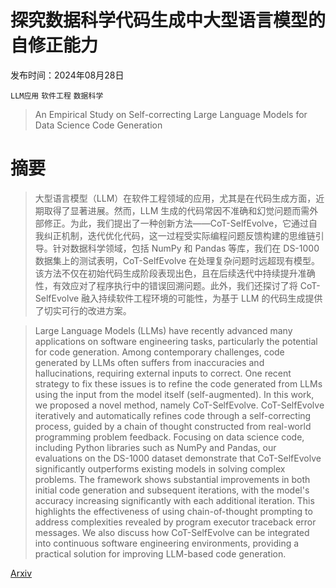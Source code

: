 # 探究数据科学代码生成中大型语言模型的自修正能力

发布时间：2024年08月28日

`LLM应用` `软件工程` `数据科学`

> An Empirical Study on Self-correcting Large Language Models for Data Science Code Generation

# 摘要

> 大型语言模型（LLM）在软件工程领域的应用，尤其是在代码生成方面，近期取得了显著进展。然而，LLM 生成的代码常因不准确和幻觉问题而需外部修正。为此，我们提出了一种创新方法——CoT-SelfEvolve，它通过自我纠正机制，迭代优化代码，这一过程受实际编程问题反馈构建的思维链引导。针对数据科学领域，包括 NumPy 和 Pandas 等库，我们在 DS-1000 数据集上的测试表明，CoT-SelfEvolve 在处理复杂问题时远超现有模型。该方法不仅在初始代码生成阶段表现出色，且在后续迭代中持续提升准确性，有效应对了程序执行中的错误回溯问题。此外，我们还探讨了将 CoT-SelfEvolve 融入持续软件工程环境的可能性，为基于 LLM 的代码生成提供了切实可行的改进方案。

> Large Language Models (LLMs) have recently advanced many applications on software engineering tasks, particularly the potential for code generation. Among contemporary challenges, code generated by LLMs often suffers from inaccuracies and hallucinations, requiring external inputs to correct. One recent strategy to fix these issues is to refine the code generated from LLMs using the input from the model itself (self-augmented). In this work, we proposed a novel method, namely CoT-SelfEvolve. CoT-SelfEvolve iteratively and automatically refines code through a self-correcting process, guided by a chain of thought constructed from real-world programming problem feedback. Focusing on data science code, including Python libraries such as NumPy and Pandas, our evaluations on the DS-1000 dataset demonstrate that CoT-SelfEvolve significantly outperforms existing models in solving complex problems. The framework shows substantial improvements in both initial code generation and subsequent iterations, with the model's accuracy increasing significantly with each additional iteration. This highlights the effectiveness of using chain-of-thought prompting to address complexities revealed by program executor traceback error messages. We also discuss how CoT-SelfEvolve can be integrated into continuous software engineering environments, providing a practical solution for improving LLM-based code generation.

[Arxiv](https://arxiv.org/abs/2408.15658)